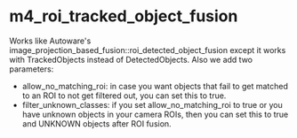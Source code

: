 # m4_roi_tracked_object_fusion
Works like Autoware's image_projection_based_fusion::roi_detected_object_fusion except it works with TrackedObjects instead of DetectedObjects. Also we add two parameters:

* allow_no_matching_roi: in case you want objects that fail to get matched to an ROI to not get filtered out, you can set this to true.
* filter_unknown_classes: if you set allow_no_matching_roi to true or you have unknown objects in your camera ROIs, then you can set this to true and UNKNOWN objects after ROI fusion.